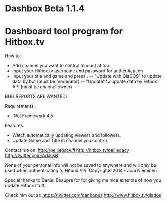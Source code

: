 Dashbox Beta 1.1.4
====================
Dashboard tool program for Hitbox.tv
==============================================

How to:
- Add channel you want to control to input at top
- Input your Hitbox.tv username and password for authentication
- Input your title and game and press..
-- "Update with GlaDOS" to update data by bot (must be moderator)
-- "Update" to update data by Hitbox API (must be channel owner)

BUG REPORTS ARE WANTED!

Requirements:
- .Net Framework 4.5

Features:
- Watch automatically updating viewers and followers.
- Update Game and Title in channel you control.

Contact me on:
http://pelilegacy.fi
http://hitbox.tv/pelilegacy
http://twitter.com/ArkkisN

None of your personal info will not be saved to anywhere and will only be used when authenticating to Hitbox API.
Copyrights 2014 - Joni Nieminen


Special thanks to Daniel Beaupre for for giving me nice example of how you update Hitbox stuff.

Check him out at:
https://twitter.com/danbopes
http://www.hitbox.tv/glados